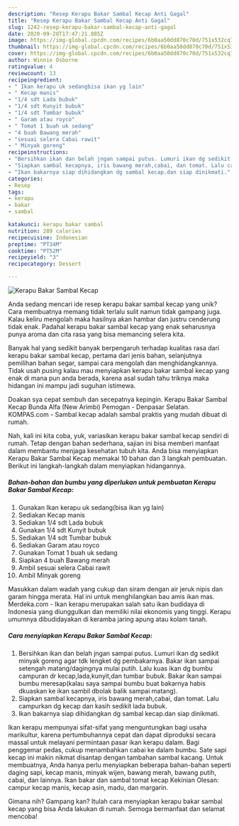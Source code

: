 ```yaml
---
description: "Resep Kerapu Bakar Sambal Kecap Anti Gagal"
title: "Resep Kerapu Bakar Sambal Kecap Anti Gagal"
slug: 1242-resep-kerapu-bakar-sambal-kecap-anti-gagal
date: 2020-09-28T17:47:21.885Z
image: https://img-global.cpcdn.com/recipes/6b0aa50dd870c70d/751x532cq70/kerapu-bakar-sambal-kecap-foto-resep-utama.jpg
thumbnail: https://img-global.cpcdn.com/recipes/6b0aa50dd870c70d/751x532cq70/kerapu-bakar-sambal-kecap-foto-resep-utama.jpg
cover: https://img-global.cpcdn.com/recipes/6b0aa50dd870c70d/751x532cq70/kerapu-bakar-sambal-kecap-foto-resep-utama.jpg
author: Winnie Osborne
ratingvalue: 4
reviewcount: 13
recipeingredient:
- " Ikan kerapu uk sedangbisa ikan yg lain"
- " Kecap manis"
- "1/4 sdt Lada bubuk"
- "1/4 sdt Kunyit bubuk"
- "1/4 sdt Tumbar bubuk"
- " Garam atau royco"
- " Tomat 1 buah uk sedang"
- "4 buah Bawang merah"
- "sesuai selera Cabai rawit"
- " Minyak goreng"
recipeinstructions:
- "Bersihkan ikan dan belah jngan sampai putus. Lumuri ikan dg sedikit minyak goreng agar tdk lengket dg pembakarnya. Bakar ikan sampai setengah matang/dagingnya mulai putih. Lalu kuas ikan dg bumbu campuran dr kecap,lada,kunyit,dan tumbar bubuk. Bakar ikan sampai bumbu meresap(kalau saya sampai bumbu buat bakarnya habis dkuaskan ke ikan sambil dbolak balik sampai matang)."
- "Siapkan sambal kecapnya, iris bawang merah,cabai, dan tomat. Lalu campurkan dg kecap dan kasih sedikit lada bubuk."
- "Ikan bakarnya siap dihidangkan dg sambal kecap.dan siap dinikmati."
categories:
- Resep
tags:
- kerapu
- bakar
- sambal

katakunci: kerapu bakar sambal 
nutrition: 289 calories
recipecuisine: Indonesian
preptime: "PT34M"
cooktime: "PT52M"
recipeyield: "3"
recipecategory: Dessert

---
```



![Kerapu Bakar Sambal Kecap](https://img-global.cpcdn.com/recipes/6b0aa50dd870c70d/751x532cq70/kerapu-bakar-sambal-kecap-foto-resep-utama.jpg)

Anda sedang mencari ide resep kerapu bakar sambal kecap yang unik? Cara membuatnya memang tidak terlalu sulit namun tidak gampang juga. Kalau keliru mengolah maka hasilnya akan hambar dan justru cenderung tidak enak. Padahal kerapu bakar sambal kecap yang enak seharusnya punya aroma dan cita rasa yang bisa memancing selera kita.

Banyak hal yang sedikit banyak berpengaruh terhadap kualitas rasa dari kerapu bakar sambal kecap, pertama dari jenis bahan, selanjutnya pemilihan bahan segar, sampai cara mengolah dan menghidangkannya. Tidak usah pusing kalau mau menyiapkan kerapu bakar sambal kecap yang enak di mana pun anda berada, karena asal sudah tahu triknya maka hidangan ini mampu jadi suguhan istimewa.

Doakan sya cepat sembuh dan secepatnya kepingin. Kerapu Bakar Sambal Kecap Bunda Alfa (New Arimbi) Pemogan - Denpasar Selatan. KOMPAS.com - Sambal kecap adalah sambal praktis yang mudah dibuat di rumah.


Nah, kali ini kita coba, yuk, variasikan kerapu bakar sambal kecap sendiri di rumah. Tetap dengan bahan sederhana, sajian ini bisa memberi manfaat dalam membantu menjaga kesehatan tubuh kita. Anda bisa menyiapkan Kerapu Bakar Sambal Kecap memakai 10 bahan dan 3 langkah pembuatan. Berikut ini langkah-langkah dalam menyiapkan hidangannya.

<!--inarticleads1-->

##### Bahan-bahan dan bumbu yang diperlukan untuk pembuatan Kerapu Bakar Sambal Kecap:

1. Gunakan  Ikan kerapu uk sedang(bisa ikan yg lain)
1. Sediakan  Kecap manis
1. Sediakan 1/4 sdt Lada bubuk
1. Gunakan 1/4 sdt Kunyit bubuk
1. Sediakan 1/4 sdt Tumbar bubuk
1. Sediakan  Garam atau royco
1. Gunakan  Tomat 1 buah uk sedang
1. Siapkan 4 buah Bawang merah
1. Ambil sesuai selera Cabai rawit
1. Ambil  Minyak goreng


Masukkan dalam wadah yang cukup dan siram dengan air jeruk nipis dan garam hingga merata. Hal ini untuk menghilangkan bau amis ikan mas. Merdeka.com - Ikan kerapu merupakan salah satu ikan budidaya di Indonesia yang diunggulkan dan memiliki nilai ekonomis yang tinggi. Kerapu umumnya dibudidayakan di keramba jaring apung atau kolam tanah. 

<!--inarticleads2-->

##### Cara menyiapkan Kerapu Bakar Sambal Kecap:

1. Bersihkan ikan dan belah jngan sampai putus. Lumuri ikan dg sedikit minyak goreng agar tdk lengket dg pembakarnya. Bakar ikan sampai setengah matang/dagingnya mulai putih. Lalu kuas ikan dg bumbu campuran dr kecap,lada,kunyit,dan tumbar bubuk. Bakar ikan sampai bumbu meresap(kalau saya sampai bumbu buat bakarnya habis dkuaskan ke ikan sambil dbolak balik sampai matang).
1. Siapkan sambal kecapnya, iris bawang merah,cabai, dan tomat. Lalu campurkan dg kecap dan kasih sedikit lada bubuk.
1. Ikan bakarnya siap dihidangkan dg sambal kecap.dan siap dinikmati.


Ikan kerapu mempunyai sifat-sifat yang menguntungkan bagi usaha marikultur, karena pertumbuhannya cepat dan dapat diproduksi secara massal untuk melayani permintaan pasar ikan kerapu dalam. Bagi penggemar pedas, cukup menambahkan cabai ke dalam bumbu. Sate sapi kecap ini makin nikmat disantap dengan tambahan sambal kacang. Untuk membuatnya, Anda hanya perlu menyiapkan beberapa bahan-bahan seperti daging sapi, kecap manis, minyak wijen, bawang merah, bawang putih, cabai, dan lainnya. Ikan bakar dan sambal tomat kecap Kekinian Olesan: campur kecap manis, kecap asin, madu, dan margarin. 

Gimana nih? Gampang kan? Itulah cara menyiapkan kerapu bakar sambal kecap yang bisa Anda lakukan di rumah. Semoga bermanfaat dan selamat mencoba!
